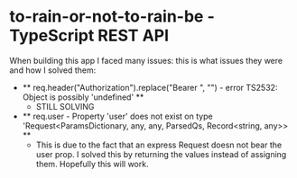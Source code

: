 # to-rain-or-not-to-rain-be - TypeScript REST API

When building this app I faced many issues: this is what issues they were and how I solved them: 

- ** req.header("Authorization").replace("Bearer ", "") - error TS2532: Object is possibly 'undefined' **
  - STILL SOLVING 
- ** req.user - Property 'user' does not exist on type 'Request<ParamsDictionary, any, any, ParsedQs, Record<string, any>> ** 
  - This is due to the fact that an express Request doesn not bear the user prop. I solved this by returning the values instead of assigning them. Hopefully this will work.
